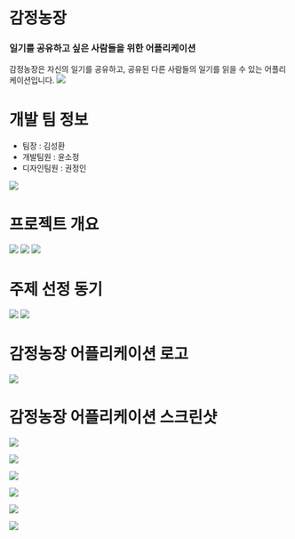 # 감정농장
### 일기를 공유하고 싶은 사람들을 위한 어플리케이션
감정농장은 자신의 일기를 공유하고, 공유된 다른 사람들의 일기를 읽을 수 있는 어플리케이션입니다.
![](https://images.velog.io/images/ksh9409255/post/f7b3241c-83bd-4e3c-b5fd-0121855d6bb5/Group%2010%20(2).png)

# 개발 팀 정보
* 팀장 : 김성환
* 개발팀원 : 윤소정
* 디자인팀원 : 권정인

![](https://images.velog.io/images/ksh9409255/post/7c5e7720-d7e4-4541-b03b-834ff430eaa5/%EA%B7%B8%EB%A6%BC1.png)

# 프로젝트 개요
![](https://images.velog.io/images/ksh9409255/post/b55798b9-fc9d-4e78-a70d-9056cfdecd15/%EA%B7%B8%EB%A6%BC2.png)
![](https://images.velog.io/images/ksh9409255/post/71658f03-2ebe-461c-987a-1c5f0155c9f5/%EA%B7%B8%EB%A6%BC3.png)
![](https://images.velog.io/images/ksh9409255/post/292f0868-2275-4e72-b1ff-0ce0786a7774/%EA%B7%B8%EB%A6%BC4.png)

# 주제 선정 동기
![](https://images.velog.io/images/ksh9409255/post/a23e58b5-d5b3-41de-b7fe-8558bfdbcac9/%EA%B7%B8%EB%A6%BC5.png)
![](https://images.velog.io/images/ksh9409255/post/324626c8-0f95-43c1-95de-9ae9e8bd5718/%EA%B7%B8%EB%A6%BC6.png)

# 감정농장 어플리케이션 로고
![](https://images.velog.io/images/ksh9409255/post/e39d78a2-36f0-44d2-b9b8-49e3c72a76d5/%EB%A1%9C%EA%B3%A0%EC%83%98%ED%94%8Cver1%201%20(6).png)

# 감정농장 어플리케이션 스크린샷
![](https://images.velog.io/images/ksh9409255/post/50d6cc8a-2f34-4dfe-8d23-eb4ff8046919/Group%2021%201.png)

![](https://images.velog.io/images/ksh9409255/post/f0253947-1ce7-4183-bf51-150b2371614d/Group%2019%20(1)%201.png)

![](https://images.velog.io/images/ksh9409255/post/8b0e8aad-5d1a-4aed-b769-6b0de9f7960b/Group%2018%20(3)%201.png)

![](https://images.velog.io/images/ksh9409255/post/bb6aaa0c-f9f3-454e-b255-e7c8e63b4285/Group%2015%201.png)

![](https://images.velog.io/images/ksh9409255/post/c757e2cc-fc5a-44b1-a059-2203037d9cc8/Group%2020%201.png)

![](https://images.velog.io/images/ksh9409255/post/dae06059-05c9-4232-a014-e0820000bed6/Group%2017%20(1)%201.png)
